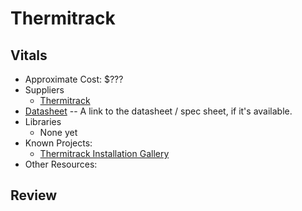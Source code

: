# Thermitrack

## Vitals
* Approximate Cost: $???
* Suppliers
    * [Thermitrack](thermitrack.com)
* [Datasheet]() -- A link to the datasheet / spec sheet, if it's available.
* Libraries
    * None yet
* Known Projects:
    * [Thermitrack Installation Gallery](http://thermitrack.com/installations.html)
* Other Resources:

## Review
